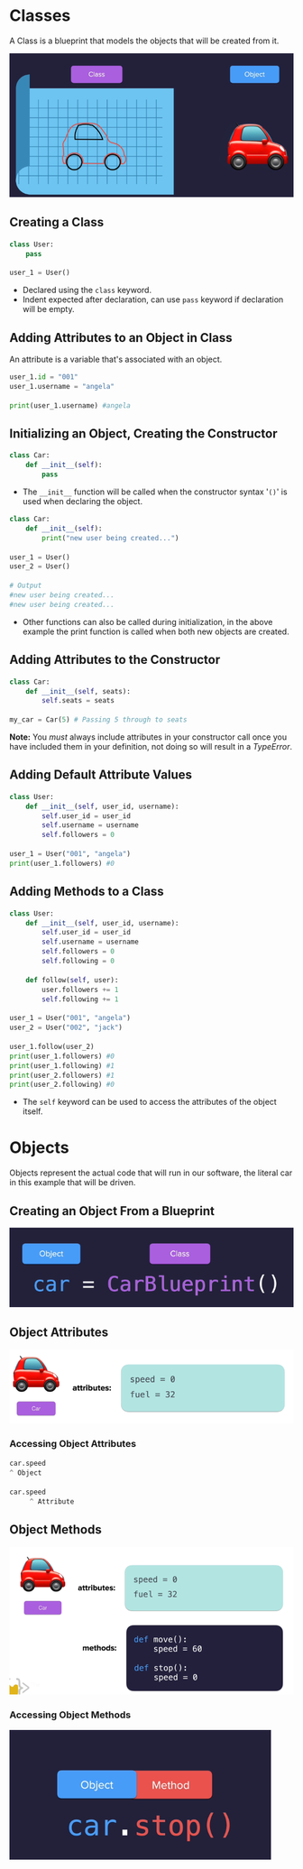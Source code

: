 # Classes

A Class is a blueprint that models the objects that will be created from it.

![](Pictures/OOP%20-%20Class%20Object%20Example.png)

## Creating a Class

```python
class User: 
	pass

user_1 = User()
```

- Declared using the `class` keyword.
- Indent expected after declaration, can use `pass` keyword if declaration will be empty.
## Adding Attributes to an Object in Class

An attribute is a variable that's associated with an object.

```python
user_1.id = "001"
user_1.username = "angela"

print(user_1.username) #angela
```
## Initializing an Object, Creating the Constructor

```python
class Car:
	def __init__(self):
		pass
```

- The `__init__` function will be called when the constructor syntax '`()`' is used when declaring the object. 

```python
class Car:
	def __init__(self):
		print("new user being created...")

user_1 = User()
user_2 = User()

# Output
#new user being created...
#new user being created...
```

- Other functions can also be called during initialization, in the above example the print function is called when both new objects are created.
## Adding Attributes to the Constructor

```python
class Car:
	def __init__(self, seats):
		self.seats = seats

my_car = Car(5) # Passing 5 through to seats
```

**Note:** You *must* always include attributes in your constructor call once you have included them in your definition, not doing so will result in a *TypeError*.
## Adding Default Attribute Values

```python
class User:
	def __init__(self, user_id, username):
		self.user_id = user_id
		self.username = username
		self.followers = 0

user_1 = User("001", "angela")
print(user_1.followers) #0
```
## Adding Methods to a Class

```python
class User:
	def __init__(self, user_id, username):
		self.user_id = user_id
		self.username = username
		self.followers = 0
		self.following = 0

	def follow(self, user):
		user.followers += 1
		self.following += 1

user_1 = User("001", "angela")
user_2 = User("002", "jack")

user_1.follow(user_2)
print(user_1.followers) #0
print(user_1.following) #1
print(user_2.followers) #1
print(user_2.following) #0
```

- The `self` keyword can be used to access the attributes of the object itself.
# Objects

Objects represent the actual code that will run in our software, the literal car in this example that will be driven.
## Creating an Object From a Blueprint

![](Pictures/OOP%20-%20Declaring%20Objects.png)

## Object Attributes

![](Pictures/OOP%20-%20Object%20Attributes.png)

### Accessing Object Attributes

```python
car.speed
^ Object

car.speed
     ^ Attribute
```

## Object Methods

![](Pictures/OOP%20-%20Object%20Methods.png)

### Accessing Object Methods

![](Pictures/OOP%20-%20Accessing%20Object%20Methods.png)
